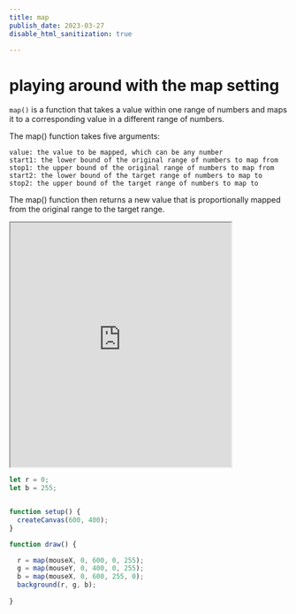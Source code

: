 ```yaml
---
title: map
publish_date: 2023-03-27
disable_html_sanitization: true

---
```

# playing around with the map setting


`map()` is a function that takes a value within one range of numbers and maps it to a corresponding value in a different range of numbers.

The map() function takes five arguments:

    value: the value to be mapped, which can be any number
    start1: the lower bound of the original range of numbers to map from
    stop1: the upper bound of the original range of numbers to map from
    start2: the lower bound of the target range of numbers to map to
    stop2: the upper bound of the target range of numbers to map to

The map() function then returns a new value that is proportionally mapped from the original range to the target range.

<iframe width="400" height="442" src="https://editor.p5js.org/MeowingDavis/full/mdrgHxsn8"></iframe>

```javascript
let r = 0;
let b = 255;


function setup() {
  createCanvas(600, 400);
}

function draw() {

  r = map(mouseX, 0, 600, 0, 255);
  g = map(mouseY, 0, 400, 0, 255);
  b = map(mouseX, 0, 600, 255, 0);
  background(r, g, b);
 
}
```